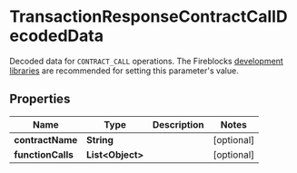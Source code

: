 

# TransactionResponseContractCallDecodedData

Decoded data for `CONTRACT_CALL` operations. The Fireblocks [development libraries](https://developers.fireblocks.com/docs/ethereum-development#convenience-libraries) are recommended for setting this parameter's value.

## Properties

| Name | Type | Description | Notes |
|------------ | ------------- | ------------- | -------------|
|**contractName** | **String** |  |  [optional] |
|**functionCalls** | **List&lt;Object&gt;** |  |  [optional] |



